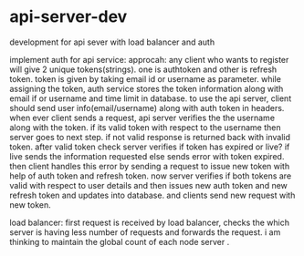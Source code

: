 # api-server-dev
development for api sever with load balancer and auth

implement auth for api service:
approcah: any client who wants to register will give 2 unique tokens(strings). one is authtoken and other is refresh token.
          token is given by taking email id or username as parameter. while assigning the token, auth service stores the token           information along with email if or username and time limit in database. 
          to use the api server, client should send user info(email/username) along with auth token in headers.
          when ever client sends a request, api server verifies the the username along with the token.
          if its valid token with respect to the username then server goes to next step.
          if not valid response is returned back with invalid token.
          after valid token check server verifies if token has expired or live?
          if live sends the information requested
          else sends error with token expired.
          then client handles this error by sending a request to issue new token with help of auth token and refresh token.
          now server verifies if both tokens are valid with respect to user details and then issues new auth token and new               refresh token and updates into database. and clients send new request with new token.
          
          
load balancer:  first request is received by load balancer, checks the which server is having less number of requests and                     forwards the request. i am thinking to maintain the global count of each node server .
